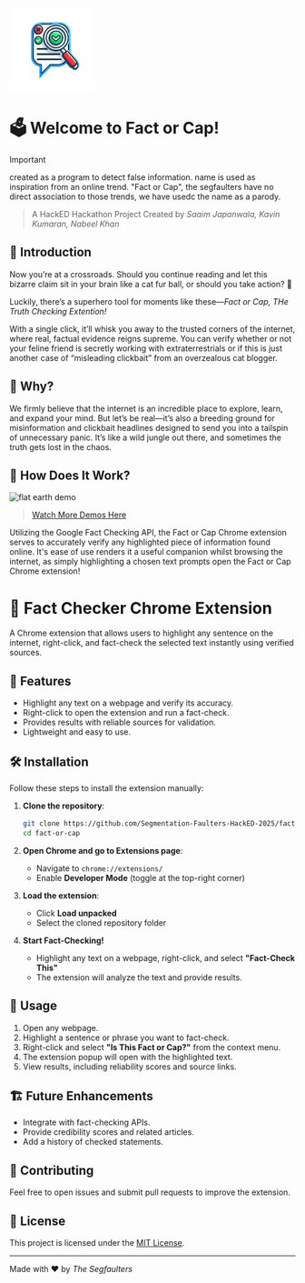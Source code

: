 <img src="icon.png" height="150" width="150">

# 🗳️ Welcome to Fact or Cap!



> [!IMPORTANT]
> created as a program to detect false information. name is used as inspiration from an online trend. "Fact or Cap", the segfaulters have no direct association to those trends, we have usedc the name as a parody.

> A HackED Hackathon Project Created by *Saaim Japanwala, Kavin Kumaran, Nabeel Khan*

## 🚪 Introduction

Now you’re at a crossroads. Should you continue reading and let this bizarre claim sit in your brain like a cat fur ball, or should you take action? 🤔

Luckily, there’s a superhero tool for moments like these—*Fact or Cap, THe Truth Checking Extention!*

With a single click, it’ll whisk you away to the trusted corners of the internet, where real, factual evidence reigns supreme. You can verify whether or not your feline friend is secretly working with extraterrestrials or if this is just another case of “misleading clickbait” from an overzealous cat blogger.

## 👀 Why?

We firmly believe that the internet is an incredible place to explore, learn, and expand your mind. But let’s be real—it’s also a breeding ground for misinformation and clickbait headlines designed to send you into a tailspin of unnecessary panic. It’s like a wild jungle out there, and sometimes the truth gets lost in the chaos.

## 🧰 How Does It Work?


![flat earth demo](documentation/demo3.gif) 
> [Watch More Demos Here](documentation/README.md)


Utilizing the Google Fact Checking API, the Fact or Cap Chrome extension serves to accurately verify any highlighted piece of information found online. It's ease of use renders it a useful companion whilst browsing the internet, as simply highlighting a chosen text prompts open the Fact or Cap Chrome extension!


# 📖 Fact Checker Chrome Extension

A Chrome extension that allows users to highlight any sentence on the internet, right-click, and fact-check the selected text instantly using verified sources.

## 🚀 Features
- Highlight any text on a webpage and verify its accuracy.
- Right-click to open the extension and run a fact-check.
- Provides results with reliable sources for validation.
- Lightweight and easy to use.

## 🛠 Installation

Follow these steps to install the extension manually:

1. **Clone the repository**:
   ```sh
   git clone https://github.com/Segmentation-Faulters-HackED-2025/fact-or-cap.git
   cd fact-or-cap
   ```

2. **Open Chrome and go to Extensions page**:
   - Navigate to `chrome://extensions/`
   - Enable **Developer Mode** (toggle at the top-right corner)

3. **Load the extension**:
   - Click **Load unpacked**
   - Select the cloned repository folder

4. **Start Fact-Checking!**
   - Highlight any text on a webpage, right-click, and select **"Fact-Check This"**
   - The extension will analyze the text and provide results.

## 📝 Usage
1. Open any webpage.
2. Highlight a sentence or phrase you want to fact-check.
3. Right-click and select **"Is This Fact or Cap?"** from the context menu.
4. The extension popup will open with the highlighted text.
5. View results, including reliability scores and source links.

## 🏗 Future Enhancements
- Integrate with fact-checking APIs.
- Provide credibility scores and related articles.
- Add a history of checked statements.

## 🤝 Contributing
Feel free to open issues and submit pull requests to improve the extension.

## 📜 License
This project is licensed under the [MIT License](LICENSE).

---
Made with ❤️ by *The Segfaulters*


